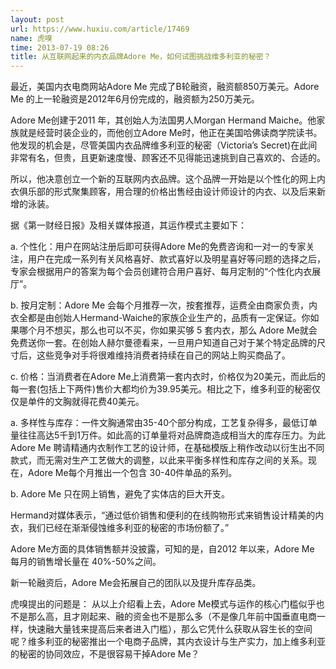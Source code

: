 ```yaml
---
layout: post
url: https://www.huxiu.com/article/17469
name: 虎嗅
time: 2013-07-19 08:26
title: 从互联网起来的内衣品牌Adore Me，如何试图挑战维多利亚的秘密？
---
```

最近，美国内衣电商网站Adore Me 完成了B轮融资，融资额850万美元。Adore Me 的上一轮融资是2012年6月份完成的，融资额为250万美元。

Adore Me创建于2011 年，其创始人为法国男人Morgan Hermand Maiche。他家族就是经营时装企业的，而他创立Adore Me时，他正在美国哈佛读商学院读书。他发现的机会是，尽管美国内衣品牌维多利亚的秘密（Victoria’s Secret)在此间非常有名，但贵，且更新速度慢、顾客还不见得能迅速挑到自己喜欢的、合适的。

所以，他决意创立一个新的互联网内衣品牌。这个品牌一开始是以个性化的网上内衣俱乐部的形式聚集顾客，用合理的价格出售经由设计师设计的内衣、以及后来新增的泳装。

据《第一财经日报》及相关媒体报道，其运作模式主要如下：

a. 个性化：用户在网站注册后即可获得Adore Me的免费咨询和一对一的专家关注，用户在完成一系列有关风格喜好、款式喜好以及明星喜好等问题的选择之后，专家会根据用户的答案为每个会员创建符合用户喜好、每月定制的“个性化内衣展厅”。

b. 按月定制：Adore Me 会每个月推荐一次，按套推荐，运费全由商家负责，内衣全都是由创始人Hermand-Waiche的家族企业生产的，品质有一定保证。你如果哪个月不想买，那么也可以不买，你如果买够 5 套内衣，那么 Adore Me就会免费送你一套。在创始人赫尔曼德看来，一旦用户知道自己对于某个特定品牌的尺寸后，这些竞争对手将很难维持消费者持续在自己的网站上购买商品了。

c. 价格：当消费者在Adore Me上消费第一套内衣时，价格仅为20美元，而此后的每一套(包括上下两件)售价大都均价为39.95美元。相比之下，维多利亚的秘密仅仅是单件的文胸就得花费40美元。

a. 多样性与库存：一件文胸通常由35-40个部分构成，工艺复杂得多，最低订单量往往高达5千到1万件。如此高的订单量将对品牌商造成相当大的库存压力。为此 Adore Me 聘请精通内衣制作工艺的设计师，在基础模版上稍作改动以衍生出不同款式，而无需对生产工艺做大的调整，以此来平衡多样性和库存之间的关系。现在，Adore Me每个月推出一个包含 30-40件单品的系列。

b. Adore Me 只在网上销售，避免了实体店的巨大开支。

Hermand对媒体表示，“通过低价销售和便利的在线购物形式来销售设计精美的内衣，我们已经在渐渐侵蚀维多利亚的秘密的市场份额了。”

Adore Me方面的具体销售额并没披露，可知的是，自2012 年以来，Adore Me 每月的销售增长量在 40%-50%之间。

新一轮融资后，Adore Me会拓展自己的团队以及提升库存品类。

虎嗅提出的问题是： 从以上介绍看上去，Adore Me模式与运作的核心门槛似乎也不是那么高，且才刚起来、融的资金也不是那么多（不是像几年前中国垂直电商一样，快速融大量钱来提高后来者进入门槛），那么它凭什么获取从容生长的空间呢？维多利亚的秘密推出一个电商子品牌，其内衣设计与生产实力，加上维多利亚的秘密的协同效应，不是很容易干掉Adore Me？

